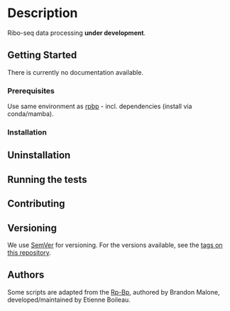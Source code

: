 # Description

Ribo-seq data processing **under development**.

## Getting Started

There is currently no documentation available.

### Prerequisites

Use same environment as [rpbp](https://github.com/dieterich-lab/rp-bp/) - incl. dependencies (install via conda/mamba).

### Installation

## Uninstallation

## Running the tests

## Contributing

## Versioning

We use [SemVer](http://semver.org/) for versioning. For the versions available, see the [tags on this repository](https://github.com/your/project/tags). 

## Authors

Some scripts are adapted from the [Rp-Bp](https://github.com/dieterich-lab/rp-bp), authored by Brandon Malone, developed/maintained by Etienne Boileau.


